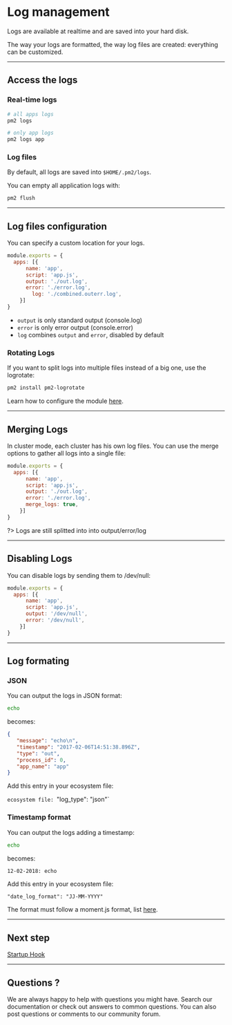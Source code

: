 # Log management

Logs are available at realtime and are saved into your hard disk.

The way your logs are formatted, the way log files are created: everything can be customized.

---

## Access the logs

### Real-time logs

```bash
# all apps logs
pm2 logs

# only app logs
pm2 logs app
```

### Log files

By default, all logs are saved into `$HOME/.pm2/logs`.

You can empty all application logs with:

```bash
pm2 flush
```

---

## Log files configuration

You can specify a custom location for your logs.

```javascript
module.exports = {
  apps: [{
      name: 'app',
      script: 'app.js',
      output: './out.log',
      error: './error.log',
	    log: './combined.outerr.log',
    }]
}
```

- `output` is only standard output (console.log)
- `error` is only error output (console.error)
- `log` combines `output` and `error`, disabled by default

### Rotating Logs

If you want to split logs into multiple files instead of a big one, use the logrotate:

```bash
pm2 install pm2-logrotate
```

Learn how to configure the module [here](https://github.com/keymetrics/pm2-logrotate).

---

## Merging Logs

In cluster mode, each cluster has his own log files. You can use the merge options to gather all logs into a single file:

```javascript
module.exports = {
  apps: [{
      name: 'app',
      script: 'app.js',
      output: './out.log',
      error: './error.log',
      merge_logs: true,
    }]
}
```

?> Logs are still splitted into into output/error/log

---

## Disabling Logs

You can disable logs by sending them to /dev/null:

```javascript
module.exports = {
  apps: [{
      name: 'app',
      script: 'app.js',
      output: '/dev/null',
      error: '/dev/null',
    }]
}
```

---

## Log formating

### JSON

You can output the logs in JSON format:

```bash
echo
```

becomes:

```json
{
   "message": "echo\n",
   "timestamp": "2017-02-06T14:51:38.896Z",
   "type": "out",
   "process_id": 0,
   "app_name": "app"
}
```

Add this entry in your ecosystem file:

`ecosystem file: `"log_type": "json"`

### Timestamp format

You can output the logs adding a timestamp:

```bash
echo
```

becomes:

```bash
12-02-2018: echo
```

Add this entry in your ecosystem file:

`"date_log_format": "JJ-MM-YYYY"`

The format must follow a moment.js format, list [here](https://momentjs.com/docs/#/parsing/string-format/).

---

## Next step

[Startup Hook](/runtime/guide/startup-hook.md)

---

## Questions ?

We are always happy to help with questions you might have. Search our documentation or check out answers to common questions. You can also post questions or comments to our community forum.